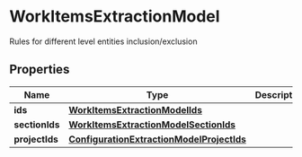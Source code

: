 

# WorkItemsExtractionModel

Rules for different level entities inclusion/exclusion

## Properties

| Name | Type | Description | Notes |
|------------ | ------------- | ------------- | -------------|
|**ids** | [**WorkItemsExtractionModelIds**](WorkItemsExtractionModelIds.md) |  |  [optional] |
|**sectionIds** | [**WorkItemsExtractionModelSectionIds**](WorkItemsExtractionModelSectionIds.md) |  |  [optional] |
|**projectIds** | [**ConfigurationExtractionModelProjectIds**](ConfigurationExtractionModelProjectIds.md) |  |  [optional] |



